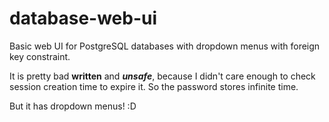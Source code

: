 # database-web-ui
Basic web UI for PostgreSQL databases with dropdown menus with foreign key constraint.

It is pretty bad **written** and ***unsafe***, because I didn't care enough to check session creation time to expire it. So the password stores infinite time.

But it has dropdown menus! :D
